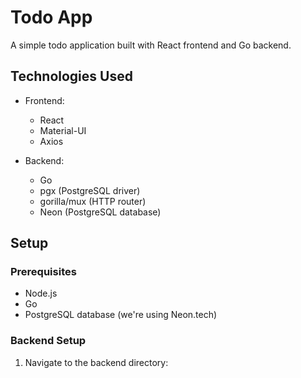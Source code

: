 # Todo App

A simple todo application built with React frontend and Go backend.

## Technologies Used

- Frontend:
  - React
  - Material-UI
  - Axios

- Backend:
  - Go
  - pgx (PostgreSQL driver)
  - gorilla/mux (HTTP router)
  - Neon (PostgreSQL database)

## Setup

### Prerequisites
- Node.js
- Go
- PostgreSQL database (we're using Neon.tech)

### Backend Setup

1. Navigate to the backend directory: 